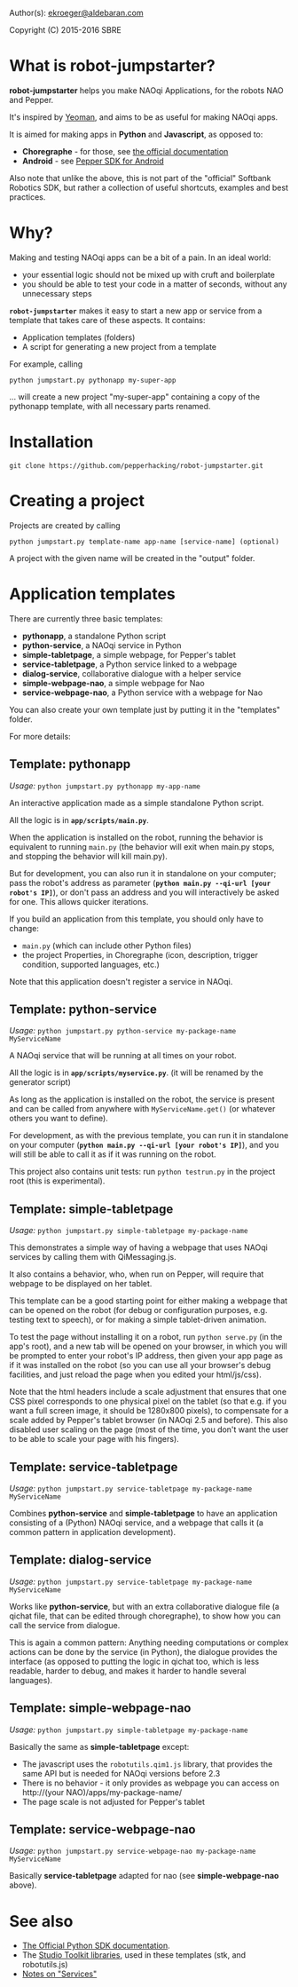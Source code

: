 Author(s): <ekroeger@aldebaran.com>

Copyright (C) 2015-2016 SBRE


What is robot-jumpstarter?
========

**robot-jumpstarter** helps you make NAOqi Applications, for the robots NAO and Pepper.

It's inspired by [Yeoman](http://yeoman.io/), and aims to be as useful for making NAOqi apps.

It is aimed for making apps in **Python** and **Javascript**, as opposed to:

* **Choregraphe** - for those, see [the official documentation](http://doc.aldebaran.com/2-4/software/choregraphe/)
* **Android** - see [Pepper SDK for Android](https://android.aldebaran.com/doc/)

Also note that unlike the above, this is not part of the "official" Softbank Robotics SDK, but rather a collection of useful shortcuts, examples and best practices.

Why?
========

Making and testing NAOqi apps can be a bit of a pain. In an ideal world:

* your essential logic should not be mixed up with cruft and boilerplate
* you should be able to test your code in a matter of seconds, without any unnecessary steps

**`robot-jumpstarter`** makes it easy to start a new app or service from a template that takes care of these aspects. It contains:

* Application templates (folders)
* A script for generating a new project from a template

For example, calling 

`python jumpstart.py pythonapp my-super-app`

... will create a new project "my-super-app" containing a copy of the pythonapp template, with all necessary parts renamed.

Installation
========

`git clone https://github.com/pepperhacking/robot-jumpstarter.git`

Creating a project
========

Projects are created by calling

`python jumpstart.py template-name app-name [service-name] (optional)`

A project with the given name will be created in the "output" folder.


Application templates
========

There are currently three basic templates:

* **pythonapp**, a standalone Python script
* **python-service**, a NAOqi service in Python
* **simple-tabletpage**, a simple webpage, for Pepper's tablet
* **service-tabletpage**, a Python service linked to a webpage
* **dialog-service**, collaborative dialogue with a helper service
* **simple-webpage-nao**, a simple webpage for Nao
* **service-webpage-nao**, a Python service with a webpage for Nao

You can also create your own template just by putting it in the "templates" folder.

For more details:

Template: pythonapp
--------

*Usage:* `python jumpstart.py pythonapp my-app-name`

An interactive application made as a simple standalone Python script.

All the logic is in **`app/scripts/main.py`**.

When the application is installed on the robot, running the behavior is equivalent to running `main.py` (the behavior will exit when main.py stops, and stopping the behavior will kill main.py).

But for development, you can also run it in standalone on your computer;  pass the robot's address as parameter (**`python main.py --qi-url [your robot's IP]`**), or don't pass an address and you will interactively be asked for one. This allows quicker iterations.

If you build an application from this template, you should only have to change:

* `main.py` (which can include other Python files)
* the project Properties, in Choregraphe (icon, description, trigger condition, supported languages, etc.)

Note that this application doesn't register a service in NAOqi.

Template: python-service
--------

*Usage:* `python jumpstart.py python-service my-package-name MyServiceName`

A NAOqi service that will be running at all times on your robot. 

All the logic is in **`app/scripts/myservice.py`**. (it will be renamed by the generator script)

As long as the application is installed on the robot, the service is present and can be called from anywhere with `MyServiceName.get()` (or whatever others you want to define).

For development, as with the previous template, you can run it in standalone on your computer  (**`python main.py --qi-url [your robot's IP]`**), and you will still be able to call it as if it was running on the robot.

This project also contains unit tests: run `python testrun.py` in the project root (this is experimental).

Template: simple-tabletpage
--------

*Usage:* `python jumpstart.py simple-tabletpage my-package-name`

This demonstrates a simple way of having a webpage that uses NAOqi services by calling them with QiMessaging.js.

It also contains a behavior, who, when run on Pepper, will require that webpage to be displayed on her tablet.

This template can be a good starting point for either making a webpage that can be opened on the robot (for debug or configuration purposes, e.g. testing text to speech), or for making a simple tablet-driven animation.

To test the page without installing it on a robot, run `python serve.py` (in the app's root), and a new tab will be opened on your browser, in which you will be prompted to enter your robot's IP address, then given your app page as if it was installed on the robot (so you can use all your browser's debug facilities, and just reload the page when you edited your html/js/css).

Note that the html headers include a scale adjustment that ensures that one CSS pixel corresponds to one physical pixel on the tablet (so that e.g. if you want a full screen image, it should be 1280x800 pixels), to compensate for a scale added by Pepper's tablet browser (in NAOqi 2.5 and before). This also disabled user scaling on the page (most of the time, you don't want the user to be able to scale your page with his fingers).

Template: service-tabletpage
--------

*Usage:* `python jumpstart.py service-tabletpage my-package-name MyServiceName`

Combines **python-service** and **simple-tabletpage**  to have an application consisting of a (Python) NAOqi service, and a webpage that calls it (a common pattern in application development).


Template: dialog-service
--------

*Usage:* `python jumpstart.py service-tabletpage my-package-name MyServiceName`

Works like **python-service**, but with an extra collaborative dialogue file (a qichat file, that can be edited through choregraphe), to show how you can call the service from dialogue.

This is again a common pattern: Anything needing computations or complex actions can be done by the service (in Python), the dialogue provides the interface (as opposed to putting the logic in qichat too, which is less readable, harder to debug, and makes it harder to handle several languages).


Template: simple-webpage-nao
--------

*Usage:* `python jumpstart.py simple-tabletpage my-package-name`

Basically the same as **simple-tabletpage** except:

* The javascript uses the `robotutils.qim1.js` library, that provides the same API but is needed for NAOqi versions before 2.3
* There is no behavior - it only provides as webpage you can access on http://(your NAO)/apps/my-package-name/
* The page scale is not adjusted for Pepper's tablet


Template: service-webpage-nao
--------

*Usage:* `python jumpstart.py service-webpage-nao my-package-name MyServiceName`

Basically **service-tabletpage** adapted for nao (see **simple-webpage-nao** above).


See also
========

 * [The Official Python SDK documentation](http://doc.aldebaran.com/2-4/dev/python/).
 * The [Studio Toolkit libraries](https://github.com/pepperhacking/studiotoolkit/), used in these templates (stk, and robotutils.js)
 * [Notes on "Services"](/doc/services)
